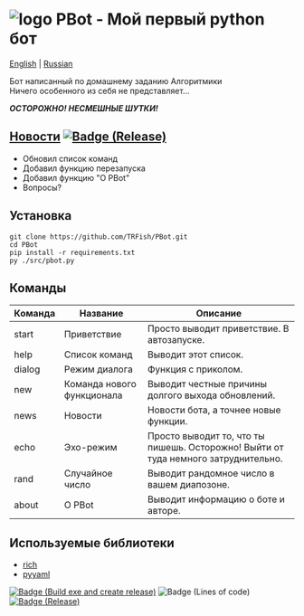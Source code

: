 # ![logo][] PBot - Мой первый python бот

[English][] | [Russian][]

Бот написанный по домашнему заданию Алгоритмики  
Ничего особенного из себя не представляет...  

***ОСТОРОЖНО! НЕСМЕШНЫЕ ШУТКИ!***

## [Новости][News] [![Badge (Release)]](https://github.com/TRFish/PBot/releases/latest)
- Обновил список команд
- Добавил функцию перезапуска
- Добавил функцию "О PBot"
- Вопросы?

## Установка

```
git clone https://github.com/TRFish/PBot.git
cd PBot
pip install -r requirements.txt
py ./src/pbot.py
```

## Команды

| Команда | Название                   | Описание                                                                           |
| ------- | -------------------------- | ---------------------------------------------------------------------------------- |
| start   | Приветствие                | Просто выводит приветствие. В автозапуске.                                         |
| help    | Список команд              | Выводит этот список.                                                               |
| dialog  | Режим диалога              | Функция с приколом.                                                                |
| new     | Команда нового функционала | Выводит честные причины долгого выхода обновлений.                                 |
| news    | Новости                    | Новости бота, а точнее новые функции.                                              |
| echo    | Эхо-режим                  | Просто выводит то, что ты пишешь. Осторожно! Выйти от туда немного затруднительно. |
| rand    | Случайное число            | Выводит рандомное число в вашем диапозоне.                                         |
| about   | О PBot                     | Выводит информацию о боте и авторе.                                                |

## Используемые библиотеки
- [rich](https://github.com/Textualize/rich)
- [pyyaml](https://github.com/yaml/pyyaml)

[![Badge (Build exe and create release)]](https://github.com/TRFish/PBot/actions/workflows/build.yml)
![Badge (Lines of code)]
[![Badge (Release)]](https://github.com/TRFish/PBot/releases/latest)


[logo]: https://user-images.githubusercontent.com/58299554/176998836-6dcfa6c1-79ce-45b6-8299-76aebb6cb8b7.svg
[English]: ../README.md
[Russian]: README-ru_RU.md
[News]: https://github.com/TRFish/PBot/blob/main/new.md

[Badge (Build exe and create release)]: https://github.com/TRFish/PBot/actions/workflows/build.yml/badge.svg
[Badge (Release)]: https://img.shields.io/github/v/release/TRFish/PBot
[Badge (Lines of code)]: https://img.shields.io/tokei/lines/github.com/TRFish/PBot
